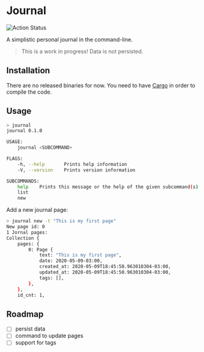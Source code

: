 # Journal

![Action Status](https://github.com/boechat107/journal/workflows/Rust/badge.svg)

A simplistic personal journal in the command-line.

> This is a work in progress! Data is not persisted.

## Installation

There are no released binaries for now. You need to have
[Cargo](https://doc.rust-lang.org/cargo/getting-started/installation.html) in
order to compile the code.

## Usage

```bash
> journal
journal 0.1.0

USAGE:
    journal <SUBCOMMAND>

FLAGS:
    -h, --help       Prints help information
    -V, --version    Prints version information

SUBCOMMANDS:
    help    Prints this message or the help of the given subcommand(s)
    list
    new

```

Add a new journal page:

```bash
> journal new -t "This is my first page"
New page id: 0
1 Jornal pages:
Collection {
    pages: {
        0: Page {
            text: "This is my first page",
            date: 2020-05-09-03:00,
            created_at: 2020-05-09T18:45:50.963010304-03:00,
            updated_at: 2020-05-09T18:45:50.963010304-03:00,
            tags: [],
        },
    },
    id_cnt: 1,
```

## Roadmap

- [ ] persist data
- [ ] command to update pages
- [ ] support for tags

